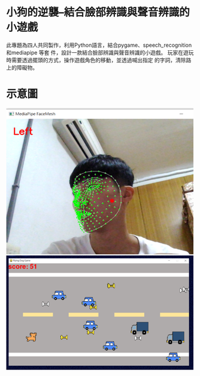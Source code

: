 # **小狗的逆襲–結合臉部辨識與聲音辨識的小遊戲**

此專題為四人共同製作，利用Python語言，結合pygame、speech_recognition
和mediapipe 等套 件，設計一款結合臉部辨識與聲音辨識的小遊戲。 
玩家在遊玩時需要透過擺頭的方式，操作遊戲角色的移動，並透過喊出指定
的字詞，清除路上的障礙物。 


# **示意圖**
  <img src="https://github.com/kaisen0309/Python_project/blob/main/python1.png" alt="臉部偵測" width="500" />
  <img src="https://github.com/kaisen0309/Python_project/blob/main/python2.png" alt="遊戲圖" width="500" />

